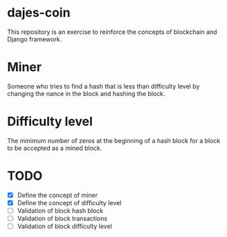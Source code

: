 # dajes-coin
This repository is an exercise to reinforce the concepts of blockchain and Django framework.

# Miner
Someone who tries to find a hash that is less than difficulty level by changing the nance in the block and hashing the block.

# Difficulty level
The minimum number of zeros at the beginning of a hash block for a block to be accepted as a mined block.

# TODO
- [x] Define the concept of miner
- [x] Define the concept of difficulty level
- [ ] Validation of block hash block
- [ ] Validation of block transactions
- [ ] Validation of block difficulty level